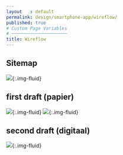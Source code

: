 ```yaml
---
layout   : default
permalink: design/smartphone-app/wireflow/
published: true
# Custom Page Variables
# ─────────────────────
title: Wireflow
---
```

## Sitemap
![](../../../images/smartphone_sitemap.png){:.img-fluid}

## first draft (papier)
![](../../../images/papier_1.jpg){:.img-fluid}
![](../../../images/papier_2.jpg){:.img-fluid}

## second draft (digitaal)
![](../../../images/smartphone_wireflow.png){:.img-fluid}